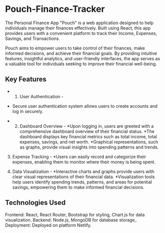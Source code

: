 # Pouch-Finance-Tracker

The Personal Finance App "Pouch" is a web application designed to help individuals manage their finances effectively. Built using React, this app provides users with a convenient platform to track their Income, Expenses, Savings, and Transactions.

Pouch aims to empower users to take control of their finances, make informed decisions, and achieve their financial goals. By providing intuitive features, insightful analytics, and user-friendly interfaces, the app serves as a valuable tool for individuals seeking to improve their financial well-being.

## Key Features
  - 1. User Authentication -
 * Secure user authentication system allows users to create accounts and log in securely.

  - 2. Dashboard Overview -
  *Upon logging in, users are greeted with a comprehensive dashboard overview of their financial status.
  *The dashboard displays key financial metrics such as total income, total expenses, savings, and net worth.
  *Graphical representations, such as graphs, provide visual insights into spending patterns and trends.

  3. Expense Tracking -
  *Users can easily record and categorize their expenses, enabling them to monitor where their money is being spent.

  4. Data Visualization -
  *Interactive charts and graphs provide users with clear visual representations of their financial data.
  *Visualization tools help users identify spending trends, patterns, and areas for potential savings, empowering them to make informed financial decisions.

  ## Technologies Used

Frontend: React, React Router, Bootstrap for styling, Chart.js for data visualization.
Backend: Node.js, MongoDB for database storage,.
Deployment: Deployed on platform Netlify.